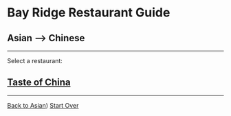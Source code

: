 # Bay Ridge Restaurant Guide
## Asian --> Chinese
---
Select a restaurant:
## [Taste of China]( http://www.brooklyntasteofchina.com/)
---
[Back to Asian](../asian.md))
[Start Over](../home.md)